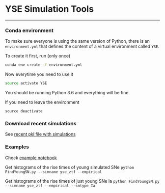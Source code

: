 # YSE Simulation Tools
---

### Conda environment

To make sure everyone is using the same version of Python,
there is an `environment.yml` that defines the content of a virtual
environment called `YSE`.

To create it first, run (only once)
```bash
conda env create -f environment.yml
```
Now everytime you need to use it
```bash
source activate YSE
```
You should be running Python 3.6 and everything will be fine.

If you need to leave the environment
```
source deactivate
```

### Download recent simulations
See [recent pkl file with simulations](https://www.dropbox.com/s/7mzf6xvmlwnbqyr/yse_ztf_YOUNG.pkl.gz?dl=0)

### Examples

Check [example notebook](https://github.com/djones1040/YSE_SIM/blob/master/YSE%20Simulation%20Examples.ipynb)

Get histograms of the rise times of young simulated SNe
```python FindYoungSN.py --simname yse_ztf --empirical```

Get histograms of the rise times of just young SNe Ia
```python FindYoungSN.py --simname yse_ztf --empirical --sntype Ia```

